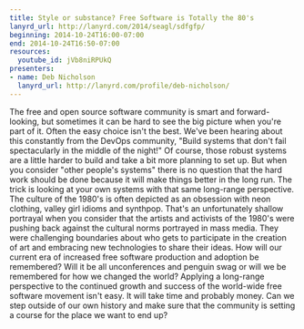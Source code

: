 ```yaml
---
title: Style or substance? Free Software is Totally the 80's
lanyrd_url: http://lanyrd.com/2014/seagl/sdfgfp/
beginning: 2014-10-24T16:00-07:00
end: 2014-10-24T16:50-07:00
resources:
  youtube_id: jVb8niRPUkQ
presenters:
- name: Deb Nicholson
  lanyrd_url: http://lanyrd.com/profile/deb-nicholson/
---
```


The free and open source software community is smart and forward-looking, but sometimes it can be hard to see the big picture when you're part of it. Often the easy choice isn't the best. We've been hearing about this constantly from the DevOps community, "Build systems that don't fail spectacularly in the middle of the night!" Of course, those robust systems are a little harder to build and take a bit more planning to set up. But when you consider "other people's systems" there is no question that the hard work should be done because it will make things better in the long run. The trick is looking at your own systems with that same long-range perspective. The culture of the 1980's is often depicted as an obsession with neon clothing, valley girl idioms and synthpop. That's an unfortunately shallow portrayal when you consider that the artists and activists of the 1980's were pushing back against the cultural norms portrayed in mass media. They were challenging boundaries about who gets to participate in the creation of art and embracing new technologies to share their ideas. How will our current era of increased free software production and adoption be remembered? Will it be all unconferences and penguin swag or will we be remembered for how we changed the world? Applying a long-range perspective to the continued growth and success of the world-wide free software movement isn't easy. It will take time and probably money. Can we step outside of our own history and make sure that the community is setting a course for the place we want to end up?
